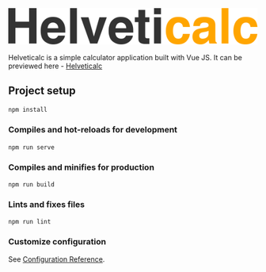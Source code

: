 <img src="https://github.com/JClique/Helveticalc/blob/master/src/assets/logo.png?raw=true">

Helveticalc is a simple calculator application built with Vue JS. It can be previewed here - <a href="https://bit.ly/j_clique-Helveticalc">Helveticalc</a>

## Project setup
```
npm install
```

### Compiles and hot-reloads for development
```
npm run serve
```

### Compiles and minifies for production
```
npm run build
```

### Lints and fixes files
```
npm run lint
```

### Customize configuration
See [Configuration Reference](https://cli.vuejs.org/config/).
